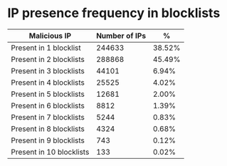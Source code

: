 # IP presence frequency in blocklists
| Malicious IP | Number of IPs | % |
|----|----|----|
| Present in 1 blocklist | 244633 | 38.52% |
| Present in 2 blocklists | 288868 | 45.49% |
| Present in 3 blocklists | 44101 | 6.94% |
| Present in 4 blocklists | 25525 | 4.02% |
| Present in 5 blocklists | 12681 | 2.00% |
| Present in 6 blocklists | 8812 | 1.39% |
| Present in 7 blocklists | 5244 | 0.83% |
| Present in 8 blocklists | 4324 | 0.68% |
| Present in 9 blocklists | 743 | 0.12% |
| Present in 10 blocklists | 133 | 0.02% |
